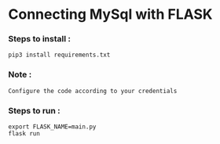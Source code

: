 # Connecting MySql with FLASK 

### Steps to install :

    pip3 install requirements.txt
    
### Note :

    Configure the code according to your credentials
    
### Steps to run :

    export FLASK_NAME=main.py
    flask run
